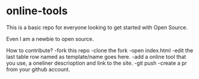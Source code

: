 # online-tools
 This is a basic repo for everyone looking to get started with Open Source.
 
 Even I am a newbie to open source. 
 
 How to contribute? 
 -fork this repo
 -clone the fork
 -open index.html
 -edit the last table row named as template/name goes here. 
 -add a online tool that you use, a oneliner descrioption and link to the site. 
 -git push
 -create a pr from your github account. 
 
